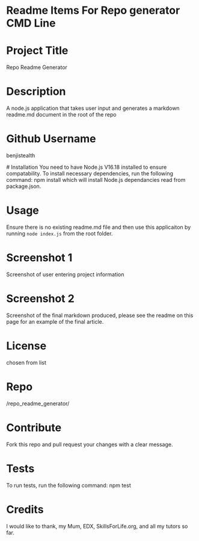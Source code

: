 # Readme Items For Repo generator CMD Line


# Project Title
Repo Readme Generator

# Description
A node.js application that takes user input and generates a markdown readme.md document in the root of the repo

# Github Username
benjistealth

​# Installation
You need to have Node.js V16.18 installed to ensure compatability. To install necessary dependencies, run the following command: npm install which will install Node.js dependancies read from package.json.

# Usage
Ensure there is no existing readme.md file and then use this applicaiton by running `node index.js` from the root folder.

# Screenshot 1
Screenshot of user entering project information

# Screenshot 2
Screenshot of the final markdown produced, please see the readme on this page for an example of the final article.

# License
chosen from list

# Repo
/repo_readme_generator/

# Contribute
Fork this repo and pull request your changes with a clear message.

# Tests
To run tests, run the following command: npm test

# Credits
I would like to thank, my Mum, EDX, SkillsForLife.org, and all my tutors so far.

